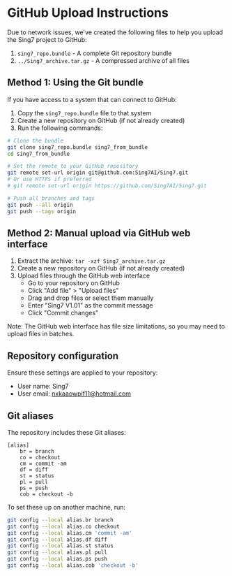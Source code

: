 # GitHub Upload Instructions

Due to network issues, we've created the following files to help you upload the Sing7 project to GitHub:

1. `sing7_repo.bundle` - A complete Git repository bundle
2. `../Sing7_archive.tar.gz` - A compressed archive of all files

## Method 1: Using the Git bundle

If you have access to a system that can connect to GitHub:

1. Copy the `sing7_repo.bundle` file to that system
2. Create a new repository on GitHub (if not already created)
3. Run the following commands:

```bash
# Clone the bundle
git clone sing7_repo.bundle sing7_from_bundle
cd sing7_from_bundle

# Set the remote to your GitHub repository
git remote set-url origin git@github.com:Sing7AI/Sing7.git
# Or use HTTPS if preferred
# git remote set-url origin https://github.com/Sing7AI/Sing7.git

# Push all branches and tags
git push --all origin
git push --tags origin
```

## Method 2: Manual upload via GitHub web interface

1. Extract the archive: `tar -xzf Sing7_archive.tar.gz`
2. Create a new repository on GitHub (if not already created)
3. Upload files through the GitHub web interface
   - Go to your repository on GitHub
   - Click "Add file" > "Upload files"
   - Drag and drop files or select them manually
   - Enter "Sing7 V1.01" as the commit message
   - Click "Commit changes"

Note: The GitHub web interface has file size limitations, so you may need to upload files in batches.

## Repository configuration

Ensure these settings are applied to your repository:

- User name: Sing7
- User email: nxkaaowpif11@hotmail.com

## Git aliases

The repository includes these Git aliases:

```
[alias]
    br = branch
    co = checkout
    cm = commit -am
    df = diff
    st = status
    pl = pull
    ps = push
    cob = checkout -b
```

To set these up on another machine, run:

```bash
git config --local alias.br branch
git config --local alias.co checkout
git config --local alias.cm 'commit -am'
git config --local alias.df diff
git config --local alias.st status
git config --local alias.pl pull
git config --local alias.ps push
git config --local alias.cob 'checkout -b'
``` 